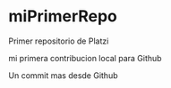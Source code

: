 # miPrimerRepo

Primer repositorio de Platzi

mi primera contribucion local para Github

Un commit mas desde Github
